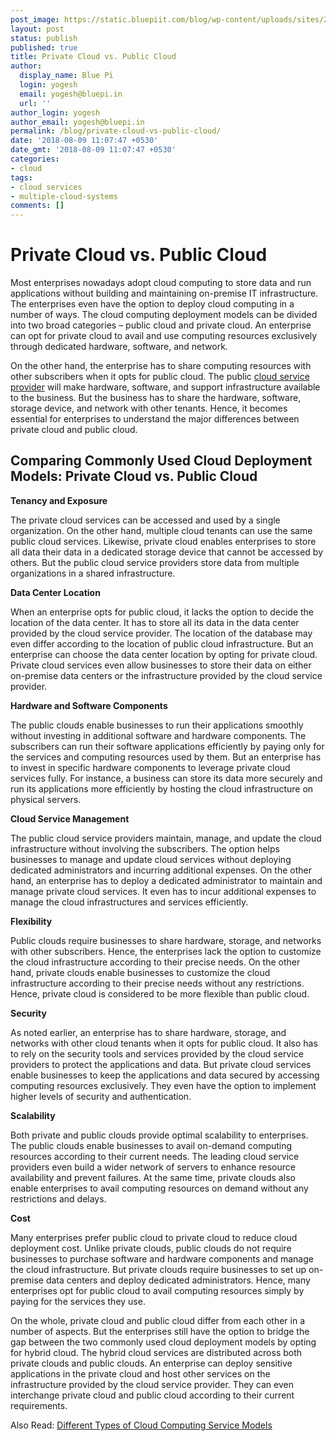 ```yaml
---
post_image: https://static.bluepiit.com/blog/wp-content/uploads/sites/2/2018/08/Private-Cloud-vs-Public-Cloud-min.jpg
layout: post
status: publish
published: true
title: Private Cloud vs. Public Cloud
author:
  display_name: Blue Pi
  login: yogesh
  email: yogesh@bluepi.in
  url: ''
author_login: yogesh
author_email: yogesh@bluepi.in
permalink: /blog/private-cloud-vs-public-cloud/
date: '2018-08-09 11:07:47 +0530'
date_gmt: '2018-08-09 11:07:47 +0530'
categories:
- cloud
tags:
- cloud services
- multiple-cloud-systems
comments: []
---
```

# Private Cloud vs. Public Cloud
<p> Most enterprises nowadays adopt cloud computing to store data and run applications without building and maintaining on-premise IT infrastructure. The enterprises even have the option to deploy cloud computing in a number of ways. The cloud computing deployment models can be divided into two broad categories &ndash; public cloud and private cloud. An enterprise can opt for private cloud to avail and use computing resources exclusively through dedicated hardware, software, and network.</p>
<p> On the other hand, the enterprise has to share computing resources with other subscribers when it opts for public cloud. The public <a href="https://www.bluepiit.com/migration">cloud service provider</a> will make hardware, software, and support infrastructure available to the business. But the business has to share the hardware, software, storage device, and network with other tenants. Hence, it becomes essential for enterprises to understand the major differences between private cloud and public cloud. </p>
<h2> Comparing Commonly Used Cloud Deployment Models: Private Cloud vs. Public Cloud </h2>
<p><b> Tenancy and Exposure </b></p>
<p> The private cloud services can be accessed and used by a single organization. On the other hand, multiple cloud tenants can use the same public cloud services. Likewise, private cloud enables enterprises to store all data their data in a dedicated storage device that cannot be accessed by others. But the public cloud service providers store data from multiple organizations in a shared infrastructure. </p>
<p><b> Data Center Location</b></p>
<p> When an enterprise opts for public cloud, it lacks the option to decide the location of the data center. It has to store all its data in the data center provided by the cloud service provider. The location of the database may even differ according to the location of public cloud infrastructure. But an enterprise can choose the data center location by opting for private cloud. Private cloud services even allow businesses to store their data on either on-premise data centers or the infrastructure provided by the cloud service provider. </p>
<p><b> Hardware and Software Components </b></p>
<p> The public clouds enable businesses to run their applications smoothly without investing in additional software and hardware components. The subscribers can run their software applications efficiently by paying only for the services and computing resources used by them. But an enterprise has to invest in specific hardware components to leverage private cloud services fully. For instance, a business can store its data more securely and run its applications more efficiently by hosting the cloud infrastructure on physical servers. </p>
<p><b> Cloud Service Management </b></p>
<p> The public cloud service providers maintain, manage, and update the cloud infrastructure without involving the subscribers. The option helps businesses to manage and update cloud services without deploying dedicated administrators and incurring additional expenses. On the other hand, an enterprise has to deploy a dedicated administrator to maintain and manage private cloud services. It even has to incur additional expenses to manage the cloud infrastructures and services efficiently. </p>
<p><b> Flexibility </b></p>
<p> Public clouds require businesses to share hardware, storage, and networks with other subscribers. Hence, the enterprises lack the option to customize the cloud infrastructure according to their precise needs. On the other hand, private clouds enable businesses to customize the cloud infrastructure according to their precise needs without any restrictions. Hence, private cloud is considered to be more flexible than public cloud. </p>
<p><b> Security</b></p>
<p> As noted earlier, an enterprise has to share hardware, storage, and networks with other cloud tenants when it opts for public cloud. It also has to rely on the security tools and services provided by the cloud service providers to protect the applications and data. But private cloud services enable businesses to keep the applications and data secured by accessing computing resources exclusively. They even have the option to implement higher levels of security and authentication. </p>
<p><b> Scalability </b></p>
<p> Both private and public clouds provide optimal scalability to enterprises. The public clouds enable businesses to avail on-demand computing resources according to their current needs. The leading cloud service providers even build a wider network of servers to enhance resource availability and prevent failures. At the same time, private clouds also enable enterprises to avail computing resources on demand without any restrictions and delays.</p>
<p><b> Cost </b></p>
<p> Many enterprises prefer public cloud to private cloud to reduce cloud deployment cost. Unlike private clouds, public clouds do not require businesses to purchase software and hardware components and manage the cloud infrastructure. But private clouds require businesses to set up on-premise data centers and deploy dedicated administrators. Hence, many enterprises opt for public cloud to avail computing resources simply by paying for the services they use.</p>
<p> On the whole, private cloud and public cloud differ from each other in a number of aspects. But the enterprises still have the option to bridge the gap between the two commonly used cloud deployment models by opting for hybrid cloud. The hybrid cloud services are distributed across both private clouds and public clouds. An enterprise can deploy sensitive applications in the private cloud and host other services on the infrastructure provided by the cloud service provider. They can even interchange private cloud and public cloud according to their current requirements.</p>
<p> Also Read: <a href="https://www.bluepiit.com/blog/different-types-of-cloud-computing-service-models/"> Different Types of Cloud Computing Service Models</a></p>
